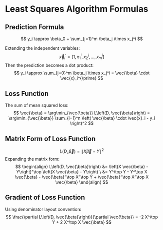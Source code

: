 # Least Squares Algorithm Formulas

## Prediction Formula
$$
y_i \approx \beta_0 + \sum_{j=1}^m \beta_j \times x_j^i
$$

Extending the independent variables:
$$
\vec{x}_i^{\prime} = [1, x_1^i, x_2^i, \ldots, x_m^i]
$$
Then the prediction becomes a dot product:
$$
y_i \approx \sum_{j=0}^m \beta_j \times x_j^i = \vec{\beta} \cdot \vec{x}_i^{\prime}
$$

## Loss Function
The sum of mean squared loss:
$$
\vec{\beta} = \arg\min_{\vec{\beta}} L\left(D, \vec{\beta}\right) = \arg\min_{\vec{\beta}} \sum_{i=1}^n \left( \vec{\beta} \cdot \vec{x}_i - y_i \right)^2
$$

## Matrix Form of Loss Function
$$
L\left(D, \vec{\beta}\right) = \left\| X \vec{\beta} - Y \right\|^2
$$
Expanding the matrix form:
$$
\begin{align}
L\left(D, \vec{\beta}\right) &= \left(X \vec{\beta} - Y\right)^\top \left(X \vec{\beta} - Y\right) \
&= Y^\top Y - Y^\top X \vec{\beta} - \vec{\beta}^\top X^\top Y + \vec{\beta}^\top X^\top X \vec{\beta}
\end{align}
$$

## Gradient of Loss Function
Using denominator layout convention:
$$
\frac{\partial L\left(D, \vec{\beta}\right)}{\partial \vec{\beta}} = -2 X^\top Y + 2 X^\top X \vec{\beta}
$$

